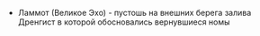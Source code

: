 *   Ламмот (Великое Эхо) - пустошь на внешних берега залива Дренгист в
    которой обосновались вернувшиеся номы
